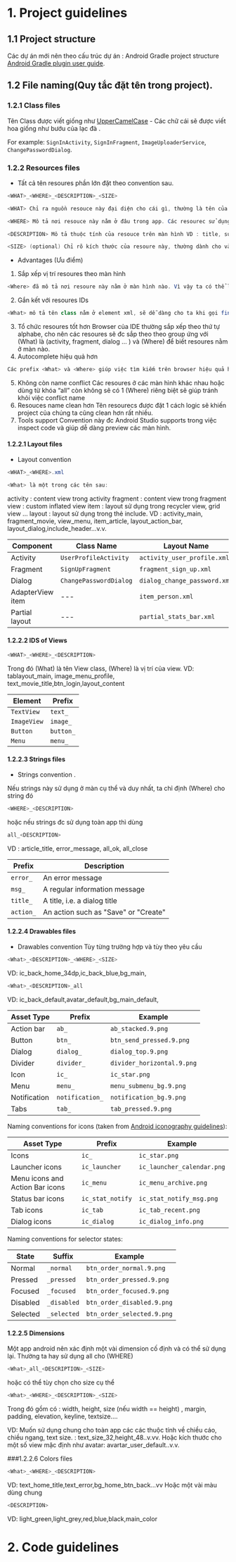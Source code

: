# 1. Project guidelines 
## 1.1 Project structure 
Các dự án mới nên theo cấu trúc dự án : Android Gradle project structure [Android Gradle plugin user guide](http://tools.android.com/tech-docs/new-build-system/user-guide#TOC-Project-Structure).
## 1.2 File naming(Quy tắc đặt tên trong project).
### 1.2.1 Class files 
Tên Class được viết giống như [UpperCamelCase](http://en.wikipedia.org/wiki/CamelCase) - Các chữ cái sẽ được viết hoa giống như bướu của lạc đà .

For example: `SignInActivity`, `SignInFragment`, `ImageUploaderService`, `ChangePasswordDialog`.
### 1.2.2 Resources files
* Tất cả tên resoures phần lớn đặt theo convention sau.
```java
<WHAT>_<WHERE>_<DESCRIPTION>_<SIZE> 
```
```java
<WHAT> Chỉ ra nguồn resouce này đại diện cho cái gì, thường là tên của View Class để giới hạn sự lựa chọn của resoure này. VD : MainActivity → activity , BaseFragment → fragment ...
 ```
```java
<WHERE> Mô tả nơi resouce này nằm ở đâu trong app. Các resourec sử dụng ở nhiều màn thường đặt là all, còn các phần cụ thể khác sẽ phải chỉ cụ thể vị trị của phần đó VD : MainActivity → main, MovieFragment → movie ... 
```
```java
<DESCRIPTION> Mô tả thuộc tính của resouce trên màn hình VD : title, sub_title ...
```
```java
<SIZE> (optional) Chỉ rõ kích thước của resoure này, thường dành cho và dimensions VD : 24dp, small, big …
```
* Advantages (Ưu điểm)
1. Sắp xếp vị trí resoures theo màn hình
```java
<Where> đã mô tả nơi resoure này nằm ở màn hình nào. Vì vậy ta có thể lấy các resourecs như ảnh, dimens, string ở màn hình cụ thể
```
2. Gắn kết với resoures IDs
```java 
<What> mô tả tên class nằm ở element xml, sẽ dễ dàng cho ta khi gọi findViewById() 
```
3. Tổ chức resoures tốt hơn
Browser của IDE thường sắp xếp theo thứ tự alphabe, cho nên các resoures sẽ đc sắp theo theo group ứng với (What) là (activity, fragment, dialog … ) và (Where) để biết resoures nằm ở màn nào.
4. Autocomplete hiệu quả hơn
```java
Các prefix <What> và <Where> giúp việc tìm kiếm trên browser hiệu quả hơn khi chỉ cần nhập keyword các prefix này để thu gọn kết quả danh sách tìm k
```
5. Không còn name conflict
Các resoures ở các màn hình khác nhau hoặc dùng từ khóa “all” còn không sẽ có 1 (Where) riêng biệt sẽ giúp tránh khỏi việc conflict name
6. Resouces name clean hơn
Tên resourecs được đặt 1 cách logic sẽ khiến project của chúng ta cũng clean hơn rất nhiều.
7. Tools support
Convention này đc Android Studio supports trong việc inspect code và giúp dễ dàng preview các màn hình.

#### 1.2.2.1 Layout files
* Layout convention 
```java
<WHAT>_<WHERE>.xml
```
```java
<What> là một trong các tên sau:  
```
activity : content view trong activity fragment : content view trong fragment view : custom inflated view item : layout sử dụng trong recycler view, grid view … layout : layout sử dụng trong thẻ include.
VD : activity_main, fragment_movie, view_menu, item_article, layout_action_bar, layout_dialog,include_header...v.v.

| Component        | Class Name             | Layout Name                   |
| ---------------- | ---------------------- | ----------------------------- |
| Activity         | `UserProfileActivity`  | `activity_user_profile.xml`   |
| Fragment         | `SignUpFragment`       | `fragment_sign_up.xml`        |
| Dialog           | `ChangePasswordDialog` | `dialog_change_password.xml`  |
| AdapterView item | ---                    | `item_person.xml`             |
| Partial layout   | ---                    | `partial_stats_bar.xml`       |

#### 1.2.2.2 IDS of Views
```java
<WHAT>_<WHERE>_<DESCRIPTION>
```
Trong đó (What) là tên View class, (Where) là vị trí của view.
VD: tablayout_main, image_menu_profile, text_movie_title,btn_login,layout_content

| Element            | Prefix            |
| -----------------  | ----------------- |
| `TextView`           | `text_`             |
| `ImageView`          | `image_`            |
| `Button`             | `button_`           |
| `Menu`               | `menu_`             |

#### 1.2.2.3 Strings files
* Strings convention .

Nếu strings này sử dụng ở màn cụ thể và duy nhất, ta chỉ định (Where) cho string đó 
```java
<WHERE>_<DESCRIPTION>
```
hoặc nếu strings đc sử dụng toàn app thì dùng 
```java
all_<DESCRIPTION>
```
VD : article_title, error_message, all_ok, all_close

| Prefix             | Description                           |
| -----------------  | --------------------------------------|
| `error_`             | An error message                      |
| `msg_`               | A regular information message         |
| `title_`             | A title, i.e. a dialog title          |
| `action_`            | An action such as "Save" or "Create"  |


#### 1.2.2.4 Drawables files
* Drawables convention 
Tùy từng trường hợp và tùy theo  yêu cầu
```java
<What>_<DESCRIPTION>_<WHERE>_<SIZE>
```
VD: ic_back_home_34dp,ic_back_blue,bg_main,
```java
<What>_<DESCRIPTION>_all
```
VD: ic_back_default,avatar_default,bg_main_default,
 
| Asset Type   | Prefix            |		Example               |
|--------------| ------------------|-----------------------------|
| Action bar   | `ab_`             | `ab_stacked.9.png`          |
| Button       | `btn_`	            | `btn_send_pressed.9.png`    |
| Dialog       | `dialog_`         | `dialog_top.9.png`          |
| Divider      | `divider_`        | `divider_horizontal.9.png`  |
| Icon         | `ic_`	            | `ic_star.png`               |
| Menu         | `menu_	`           | `menu_submenu_bg.9.png`     |
| Notification | `notification_`	| `notification_bg.9.png`     |
| Tabs         | `tab_`            | `tab_pressed.9.png`         |
 
Naming conventions for icons (taken from [Android iconography guidelines](http://developer.android.com/design/style/iconography.html)):

| Asset Type                      | Prefix             | Example                      |
| --------------------------------| ----------------   | ---------------------------- |
| Icons                           | `ic_`              | `ic_star.png`                |
| Launcher icons                  | `ic_launcher`      | `ic_launcher_calendar.png`   |
| Menu icons and Action Bar icons | `ic_menu`          | `ic_menu_archive.png`        |
| Status bar icons                | `ic_stat_notify`   | `ic_stat_notify_msg.png`     |
| Tab icons                       | `ic_tab`           | `ic_tab_recent.png`          |
| Dialog icons                    | `ic_dialog`        | `ic_dialog_info.png`         |

Naming conventions for selector states:

| State	       | Suffix          | Example                     |
|--------------|-----------------|-----------------------------|
| Normal       | `_normal`       | `btn_order_normal.9.png`    |
| Pressed      | `_pressed`      | `btn_order_pressed.9.png`   |
| Focused      | `_focused`      | `btn_order_focused.9.png`   |
| Disabled     | `_disabled`     | `btn_order_disabled.9.png`  |
| Selected     | `_selected`     | `btn_order_selected.9.png`  |

#### 1.2.2.5 Dimensions 
Một app android nên xác định một vài dimension cố định và có thể sử dụng lại. Thường ta hay sử dụng all cho (WHERE)
```java
<What>_all_<DESCRIPTION>_<SIZE>
```
hoặc có thể tùy chọn cho size cụ thể 
```java
<What>_<WHERE>_<DESCRIPTION>_<SIZE>
```
Trong đó <What> gồm có : width, height, size (nếu width == height) , margin, padding, elevation, keyline, textsize….
 
VD: Muốn sử dụng chung cho toàn app các các thuộc tính về chiều cáo, chiều ngang, text  size.
: text_size_32,height_48..v.vv.
Hoặc kích thước cho một số view mặc định như avatar: avartar_user_default..v.v.

###1.2.2.6 Colors files

```java
<What>_<WHERE>_<DESCRIPTION>
```
VD: text_home_title,text_error,bg_home_btn_back...vv
Hoặc một vài màu dùng chung
```java
<DESCRIPTION>
```
VD: light_green,light_grey,red,blue,black,main_color

# 2. Code guidelines
